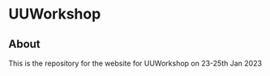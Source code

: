 # UUWorkshop

About
-----
This is the repository for the website for UUWorkshop on 23-25th Jan 2023
